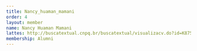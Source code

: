 ```yaml
---
title: Nancy_huaman_mamani
order: 4
layout: member
name: Nancy Huaman Mamani
lattes: http://buscatextual.cnpq.br/buscatextual/visualizacv.do?id=K8756004E5
membership: Alumni
---
```


